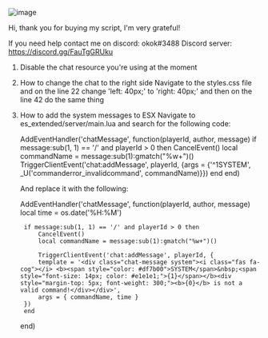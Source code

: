![image](https://github.com/user-attachments/assets/359d232c-8a2b-426a-b96e-e0ebcf42dad1)

Hi, thank you for buying my script, I'm very grateful!

If you need help contact me on discord: okok#3488
Discord server: https://discord.gg/FauTgGRUku

1. Disable the chat resource you're using at the moment

2. How to change the chat to the right side
	Navigate to the styles.css file and on the line 22 change 'left: 40px;' to 'right: 40px;' and then on the line 42 do the same thing

3. How to add the system messages to ESX
	Navigate to es_extended/server/main.lua and search for the following code:

	AddEventHandler('chatMessage', function(playerId, author, message)
		if message:sub(1, 1) == '/' and playerId > 0 then
			CancelEvent()
			local commandName = message:sub(1):gmatch("%w+")()
			TriggerClientEvent('chat:addMessage', playerId, {args = {'^1SYSTEM', _U('commanderror_invalidcommand', commandName)}})
		end
	end)

	And replace it with the following:

	AddEventHandler('chatMessage', function(playerId, author, message)
		local time = os.date('%H:%M')

		if message:sub(1, 1) == '/' and playerId > 0 then
			CancelEvent()
			local commandName = message:sub(1):gmatch("%w+")()

			TriggerClientEvent('chat:addMessage', playerId, {
		    template = '<div class="chat-message system"><i class="fas fa-cog"></i> <b><span style="color: #df7b00">SYSTEM</span>&nbsp;<span style="font-size: 14px; color: #e1e1e1;">{1}</span></b><div style="margin-top: 5px; font-weight: 300;"><b>{0}</b> is not a valid command!</div></div>',
		    args = { commandName, time }
		})
		end
	end)
